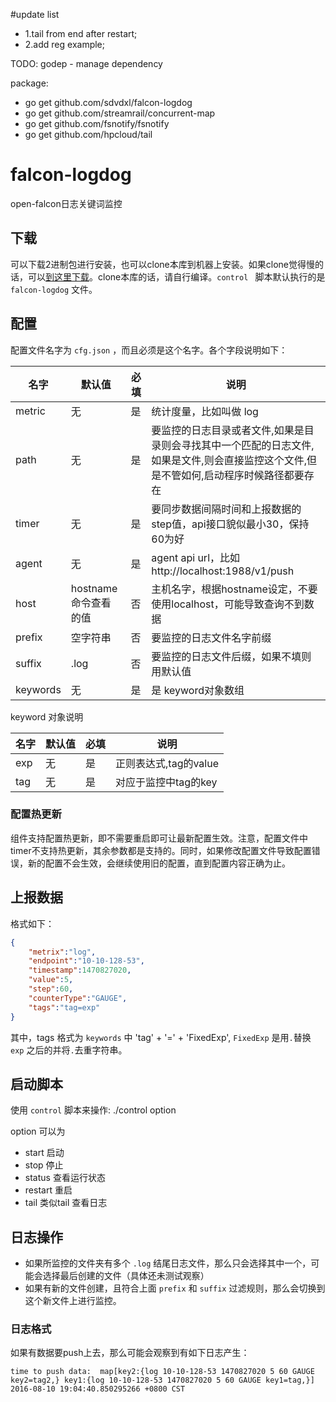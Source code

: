 #update list
- 1.tail from end after restart;
- 2.add reg example;

TODO:
godep - manage dependency

package:
- go get github.com/sdvdxl/falcon-logdog
- go get github.com/streamrail/concurrent-map
- go get github.com/fsnotify/fsnotify
- go get github.com/hpcloud/tail

# falcon-logdog
open-falcon日志关键词监控

## 下载
可以下载2进制包进行安装，也可以clone本库到机器上安装。如果clone觉得慢的话，可以[到这里下载](http://7xrmam.com1.z0.glb.clouddn.com/falcon-logdog.tar.gz)。clone本库的话，请自行编译。`control ` 脚本默认执行的是 `falcon-logdog` 文件。

## 配置

配置文件名字为 `cfg.json` ，而且必须是这个名字。各个字段说明如下：

名字 | 默认值 | 必填 | 说明
---- | ----|----|----
metric | 无 | 是 | 统计度量，比如叫做 log
path | 无 | 是 | 要监控的日志目录或者文件,如果是目录则会寻找其中一个匹配的日志文件,如果是文件,则会直接监控这个文件,但是不管如何,启动程序时候路径都要存在
timer | 无 | 是 | 要同步数据间隔时间和上报数据的step值，api接口貌似最小30，保持 60为好
agent | 无 | 是 | agent api url，比如 http://localhost:1988/v1/push
host | hostname 命令查看的值 | 否 | 主机名字，根据hostname设定，不要使用localhost，可能导致查询不到数据
prefix | 空字符串 | 否 | 要监控的日志文件名字前缀
suffix | .log | 否 | 要监控的日志文件后缀，如果不填则用默认值
keywords | 无 | 是 | 是 keyword对象数组

keyword 对象说明

名字 | 默认值 | 必填 | 说明
---- | ----|----|----
exp | 无 | 是 | 正则表达式,tag的value
tag|无|是| 对应于监控中tag的key

### 配置热更新

组件支持配置热更新，即不需要重启即可让最新配置生效。注意，配置文件中timer不支持热更新，其余参数都是支持的。同时，如果修改配置文件导致配置错误，新的配置不会生效，会继续使用旧的配置，直到配置内容正确为止。

## 上报数据
格式如下：

```json
{
	"metrix":"log", 
	"endpoint":"10-10-128-53",
	"timestamp":1470827020,
	"value":5,
	"step":60,
	"counterType":"GAUGE",
	"tags":"tag=exp"
}
```

其中，tags 格式为 `keywords` 中 'tag' + '=' + 'FixedExp', `FixedExp` 是用`.`替换 `exp` 之后的并将`.`去重字符串。

## 启动脚本
使用 `control` 脚本来操作:
./control option

option 可以为

- start 启动
- stop 停止
- status 查看运行状态
- restart 重启
- tail 类似tail 查看日志

## 日志操作

- 如果所监控的文件夹有多个 `.log` 结尾日志文件，那么只会选择其中一个，可能会选择最后创建的文件（具体还未测试观察）
- 如果有新的文件创建，且符合上面 `prefix` 和 `suffix` 过滤规则，那么会切换到这个新文件上进行监控。

### 日志格式
如果有数据要push上去，那么可能会观察到有如下日志产生：

```
time to push data:  map[key2:{log 10-10-128-53 1470827020 5 60 GAUGE key2=tag2,} key1:{log 10-10-128-53 1470827020 5 60 GAUGE key1=tag,}] 2016-08-10 19:04:40.850295266 +0800 CST
```
